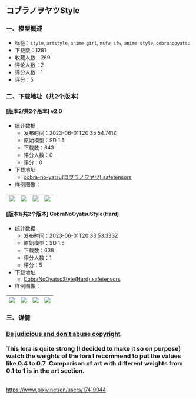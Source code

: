 ## コブラノヲヤツStyle
### 一、模型概述

- 标签：`style`, `artstyle`, `anime girl`, `nsfw`, `sfw`, `anime style`, `cobranooyatsu`
- 下载数：1281
- 收藏人数：269
- 评论人数：2
- 评分人数：1
- 评分：5

### 二、下载地址（共2个版本）

#### [版本2/共2个版本] v2.0

- 统计数据
  - 发布时间：2023-06-01T20:35:54.741Z
  - 原始模型：SD 1.5
  - 下载数：643
  - 评分人数：0
  - 评分：0
- 下载地址
  - [cobra-no-yatsu(コブラノヲヤツ).safetensors](https://civitai.com/api/download/models/87251)
- 样例图像：

| <img src="https://image.civitai.com/xG1nkqKTMzGDvpLrqFT7WA/4f87a9b6-b10b-4e36-a734-f1dedcf40a30/width=450/997526.jpeg" /> | <img src="https://image.civitai.com/xG1nkqKTMzGDvpLrqFT7WA/460589e4-2ef7-472e-8392-5264f5a2389c/width=450/997524.jpeg" /> | <img src="https://image.civitai.com/xG1nkqKTMzGDvpLrqFT7WA/4774cc9e-5530-4e11-836b-aff011dbf3c0/width=450/997525.jpeg" /> | <img src="https://image.civitai.com/xG1nkqKTMzGDvpLrqFT7WA/6106fba5-d194-4901-b41a-528ad943c1eb/width=450/997532.jpeg" /> |
| ---- | ---- | ---- | ---- |

#### [版本1/共2个版本] CobraNoOyatsuStyle(Hard)

- 统计数据
  - 发布时间：2023-06-01T20:33:53.333Z
  - 原始模型：SD 1.5
  - 下载数：638
  - 评分人数：1
  - 评分：5
- 下载地址
  - [CobraNoOyatsuStyle(Hard).safetensors](https://civitai.com/api/download/models/33887)
- 样例图像：

| <img src="https://image.civitai.com/xG1nkqKTMzGDvpLrqFT7WA/86b961d5-7411-4970-207c-bd843659a100/width=450/386569.jpeg" /> | <img src="https://image.civitai.com/xG1nkqKTMzGDvpLrqFT7WA/289c0d7d-6373-4f2f-e390-fc04ca40c100/width=450/386580.jpeg" /> | <img src="https://image.civitai.com/xG1nkqKTMzGDvpLrqFT7WA/efdc0faf-1be6-4d05-0a75-136318f43900/width=450/386579.jpeg" /> | <img src="https://image.civitai.com/xG1nkqKTMzGDvpLrqFT7WA/9cf39e59-90ab-414c-92b5-96a261239f00/width=450/386578.jpeg" /> |
| ---- | ---- | ---- | ---- |


### 三、详情
<h3 id="heading-5"><u>Be judicious and don't abuse copyright</u><br /><br />This lora is quite strong (I decided to make it so on purpose) watch the weights of the lora I recommend to put the values like 0.4 to 0.7 .Comparison of art with different weights from 0.1 to 1 is in the art section.</h3><p><br /><a target="_blank" rel="ugc" href="https://www.pixiv.net/en/users/17419044">https://www.pixiv.net/en/users/17419044</a></p>